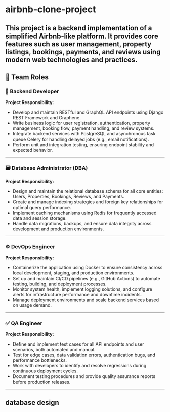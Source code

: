 # airbnb-clone-project
This project is a backend implementation of a simplified Airbnb-like platform. It provides core features such as user management, property listings, bookings, payments, and reviews using modern web technologies and practices.
---

## 👥 Team Roles

### 🔧 Backend Developer
**Project Responsibility:**
- Develop and maintain RESTful and GraphQL API endpoints using Django REST Framework and Graphene.
- Write business logic for user registration, authentication, property management, booking flow, payment handling, and review systems.
- Integrate backend services with PostgreSQL and asynchronous task queue Celery for handling delayed jobs (e.g., email notifications).
- Perform unit and integration testing, ensuring endpoint stability and expected behavior.

---

### 🗃️ Database Administrator (DBA)
**Project Responsibility:**
- Design and maintain the relational database schema for all core entities: Users, Properties, Bookings, Reviews, and Payments.
- Create and manage indexing strategies and foreign key relationships for optimal query performance.
- Implement caching mechanisms using Redis for frequently accessed data and session storage.
- Handle data migrations, backups, and ensure data integrity across development and production environments.

---

### ⚙️ DevOps Engineer
**Project Responsibility:**
- Containerize the application using Docker to ensure consistency across local development, staging, and production environments.
- Set up and maintain CI/CD pipelines (e.g., GitHub Actions) to automate testing, building, and deployment processes.
- Monitor system health, implement logging solutions, and configure alerts for infrastructure performance and downtime incidents.
- Manage deployment environments and scale backend services based on usage demand.

---

### ✅ QA Engineer
**Project Responsibility:**
- Define and implement test cases for all API endpoints and user scenarios, both automated and manual.
- Test for edge cases, data validation errors, authentication bugs, and performance bottlenecks.
- Work with developers to identify and resolve regressions during continuous deployment cycles.
- Document testing procedures and provide quality assurance reports before production releases.

---

## database design

